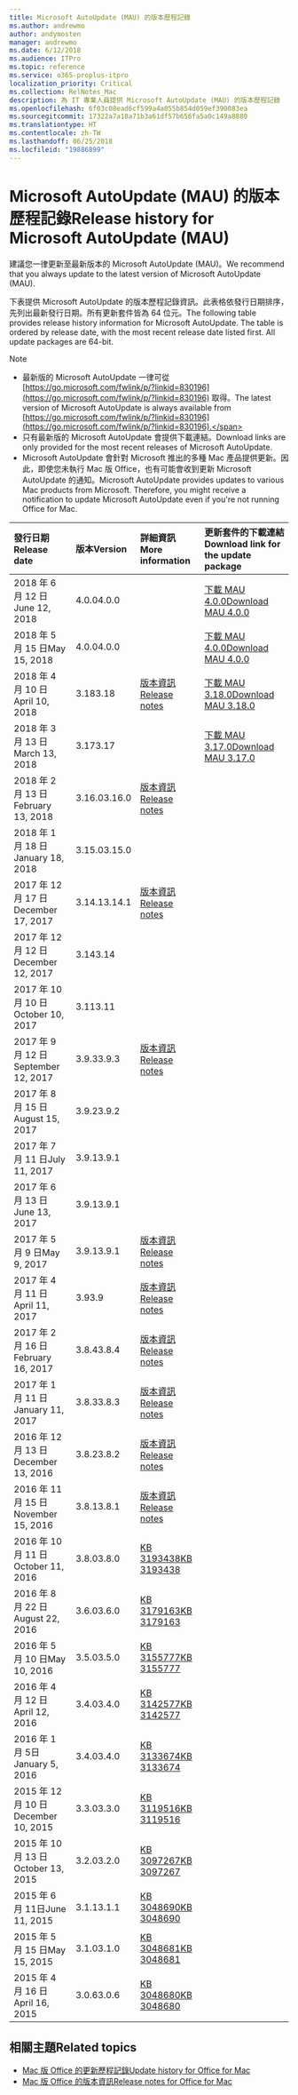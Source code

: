 ```yaml
---
title: Microsoft AutoUpdate (MAU) 的版本歷程記錄
ms.author: andrewmo
author: andymosten
manager: andrewmo
ms.date: 6/12/2018
ms.audience: ITPro
ms.topic: reference
ms.service: o365-proplus-itpro
localization_priority: Critical
ms.collection: RelNotes_Mac
description: 為 IT 專業人員提供 Microsoft AutoUpdate (MAU) 的版本歷程記錄
ms.openlocfilehash: 6f03c08ead6cf599a4a055b854d059ef390083ea
ms.sourcegitcommit: 17322a7a18a71b3a61df57b656fa5a0c149a8880
ms.translationtype: HT
ms.contentlocale: zh-TW
ms.lasthandoff: 06/25/2018
ms.locfileid: "19886899"
---
```

# <a name="release-history-for-microsoft-autoupdate-mau"></a><span data-ttu-id="e447d-103">Microsoft AutoUpdate (MAU) 的版本歷程記錄</span><span class="sxs-lookup"><span data-stu-id="e447d-103">Release history for Microsoft AutoUpdate (MAU)</span></span>
 
<span data-ttu-id="e447d-104">建議您一律更新至最新版本的 Microsoft AutoUpdate (MAU)。</span><span class="sxs-lookup"><span data-stu-id="e447d-104">We recommend that you always update to the latest version of Microsoft AutoUpdate (MAU).</span></span>

<span data-ttu-id="e447d-p101">下表提供 Microsoft AutoUpdate 的版本歷程記錄資訊。此表格依發行日期排序，先列出最新發行日期。所有更新套件皆為 64 位元。</span><span class="sxs-lookup"><span data-stu-id="e447d-p101">The following table provides release history information for Microsoft AutoUpdate. The table is ordered by release date, with the most recent release date listed first. All update packages are 64-bit.</span></span>

> [!NOTE]
> - <span data-ttu-id="e447d-108">最新版的 Microsoft AutoUpdate 一律可從 [https://go.microsoft.com/fwlink/p/?linkid=830196](https://go.microsoft.com/fwlink/p/?linkid=830196) 取得。</span><span class="sxs-lookup"><span data-stu-id="e447d-108">The latest version of Microsoft AutoUpdate is always available from [https://go.microsoft.com/fwlink/p/?linkid=830196](https://go.microsoft.com/fwlink/p/?linkid=830196).</span></span>
> - <span data-ttu-id="e447d-109">只有最新版的 Microsoft AutoUpdate 會提供下載連結。</span><span class="sxs-lookup"><span data-stu-id="e447d-109">Download links are only provided for the most recent releases of Microsoft AutoUpdate.</span></span>
> - <span data-ttu-id="e447d-p102">Microsoft AutoUpdate 會針對 Microsoft 推出的多種 Mac 產品提供更新。因此，即使您未執行 Mac 版 Office，也有可能會收到更新 Microsoft AutoUpdate 的通知。</span><span class="sxs-lookup"><span data-stu-id="e447d-p102">Microsoft AutoUpdate provides updates to various Mac products from Microsoft. Therefore, you might receive a notification to update Microsoft AutoUpdate even if you're not running Office for Mac.</span></span>
  
|<span data-ttu-id="e447d-112">**發行日期**</span><span class="sxs-lookup"><span data-stu-id="e447d-112">**Release date**</span></span>|<span data-ttu-id="e447d-113">**版本**</span><span class="sxs-lookup"><span data-stu-id="e447d-113">**Version**</span></span>|<span data-ttu-id="e447d-114">**詳細資訊**</span><span class="sxs-lookup"><span data-stu-id="e447d-114">**More information**</span></span>|<span data-ttu-id="e447d-115">**更新套件的下載連結**</span><span class="sxs-lookup"><span data-stu-id="e447d-115">**Download link for the update package**</span></span>|
|:-----|:-----|:-----|:-----|
|<span data-ttu-id="e447d-116">2018 年 6 月 12 日</span><span class="sxs-lookup"><span data-stu-id="e447d-116">June 12, 2018</span></span>  <br/> |<span data-ttu-id="e447d-117">4.0.0</span><span class="sxs-lookup"><span data-stu-id="e447d-117">4.0.0</span></span>  <br/> ||[<span data-ttu-id="e447d-118">下載 MAU 4.0.0</span><span class="sxs-lookup"><span data-stu-id="e447d-118">Download MAU 4.0.0</span></span>](https://officecdn.microsoft.com/pr/C1297A47-86C4-4C1F-97FA-950631F94777/OfficeMac/Microsoft_AutoUpdate_4.0.18061000_Updater.pkg) <br/> |
|<span data-ttu-id="e447d-119">2018 年 5 月 15 日</span><span class="sxs-lookup"><span data-stu-id="e447d-119">May 15, 2018</span></span>  <br/> |<span data-ttu-id="e447d-120">4.0.0</span><span class="sxs-lookup"><span data-stu-id="e447d-120">4.0.0</span></span>  <br/> ||[<span data-ttu-id="e447d-121">下載 MAU 4.0.0</span><span class="sxs-lookup"><span data-stu-id="e447d-121">Download MAU 4.0.0</span></span>](https://officecdn.microsoft.com/pr/C1297A47-86C4-4C1F-97FA-950631F94777/OfficeMac/Microsoft_AutoUpdate_4.0.18051301_Updater.pkg) <br/> |
|<span data-ttu-id="e447d-122">2018 年 4 月 10 日</span><span class="sxs-lookup"><span data-stu-id="e447d-122">April 10, 2018</span></span>  <br/> |<span data-ttu-id="e447d-123">3.18</span><span class="sxs-lookup"><span data-stu-id="e447d-123">3.18</span></span>  <br/> |[<span data-ttu-id="e447d-124">版本資訊</span><span class="sxs-lookup"><span data-stu-id="e447d-124">Release notes</span></span>](release-notes-office-for-mac.md#april-2018-release) <br/> |[<span data-ttu-id="e447d-125">下載 MAU 3.18.0</span><span class="sxs-lookup"><span data-stu-id="e447d-125">Download MAU 3.18.0</span></span>](https://officecdn.microsoft.com/pr/C1297A47-86C4-4C1F-97FA-950631F94777/OfficeMac/Microsoft_AutoUpdate_3.18.18041000_Updater.pkg) <br/> |
|<span data-ttu-id="e447d-126">2018 年 3 月 13 日</span><span class="sxs-lookup"><span data-stu-id="e447d-126">March 13, 2018</span></span>  <br/> |<span data-ttu-id="e447d-127">3.17</span><span class="sxs-lookup"><span data-stu-id="e447d-127">3.17</span></span>  <br/> ||[<span data-ttu-id="e447d-128">下載 MAU 3.17.0</span><span class="sxs-lookup"><span data-stu-id="e447d-128">Download MAU 3.17.0</span></span>](https://officecdn.microsoft.com/pr/C1297A47-86C4-4C1F-97FA-950631F94777/OfficeMac/Microsoft_AutoUpdate_3.17.18031100_Updater.pkg) <br/> |
|<span data-ttu-id="e447d-129">2018 年 2 月 13 日</span><span class="sxs-lookup"><span data-stu-id="e447d-129">February 13, 2018</span></span>  <br/> |<span data-ttu-id="e447d-130">3.16.0</span><span class="sxs-lookup"><span data-stu-id="e447d-130">3.16.0</span></span>  <br/> |[<span data-ttu-id="e447d-131">版本資訊</span><span class="sxs-lookup"><span data-stu-id="e447d-131">Release notes</span></span>](release-notes-office-for-mac.md#february-2018-release) <br/> | <br/> |
|<span data-ttu-id="e447d-132">2018 年 1 月 18 日</span><span class="sxs-lookup"><span data-stu-id="e447d-132">January 18, 2018</span></span>  <br/> |<span data-ttu-id="e447d-133">3.15.0</span><span class="sxs-lookup"><span data-stu-id="e447d-133">3.15.0</span></span>  <br/> |<br/> |
|<span data-ttu-id="e447d-134">2017 年 12 月 17 日</span><span class="sxs-lookup"><span data-stu-id="e447d-134">December 17, 2017</span></span>  <br/> |<span data-ttu-id="e447d-135">3.14.1</span><span class="sxs-lookup"><span data-stu-id="e447d-135">3.14.1</span></span>  <br/> |[<span data-ttu-id="e447d-136">版本資訊</span><span class="sxs-lookup"><span data-stu-id="e447d-136">Release notes</span></span>](release-notes-office-for-mac.md#december-2017-release) <br/> | <br/> |
|<span data-ttu-id="e447d-137">2017 年 12 月 12 日</span><span class="sxs-lookup"><span data-stu-id="e447d-137">December 12, 2017</span></span>  <br/> |<span data-ttu-id="e447d-138">3.14</span><span class="sxs-lookup"><span data-stu-id="e447d-138">3.14</span></span>  <br/> ||  <br/> |
|<span data-ttu-id="e447d-139">2017 年 10 月 10 日</span><span class="sxs-lookup"><span data-stu-id="e447d-139">October 10, 2017</span></span>  <br/> |<span data-ttu-id="e447d-140">3.11</span><span class="sxs-lookup"><span data-stu-id="e447d-140">3.11</span></span>  <br/> ||<br/> |
|<span data-ttu-id="e447d-141">2017 年 9 月 12 日</span><span class="sxs-lookup"><span data-stu-id="e447d-141">September 12, 2017</span></span>  <br/> |<span data-ttu-id="e447d-142">3.9.3</span><span class="sxs-lookup"><span data-stu-id="e447d-142">3.9.3</span></span>  <br/> |[<span data-ttu-id="e447d-143">版本資訊</span><span class="sxs-lookup"><span data-stu-id="e447d-143">Release notes</span></span>](release-notes-office-for-mac.md#september-2017-release) <br/> |<br/> |
|<span data-ttu-id="e447d-144">2017 年 8 月 15 日</span><span class="sxs-lookup"><span data-stu-id="e447d-144">August 15, 2017</span></span>  <br/> |<span data-ttu-id="e447d-145">3.9.2</span><span class="sxs-lookup"><span data-stu-id="e447d-145">3.9.2</span></span>  <br/> || <br/> |
|<span data-ttu-id="e447d-146">2017 年 7 月 11 日</span><span class="sxs-lookup"><span data-stu-id="e447d-146">July 11, 2017</span></span>  <br/> |<span data-ttu-id="e447d-147">3.9.1</span><span class="sxs-lookup"><span data-stu-id="e447d-147">3.9.1</span></span>  <br/> || <br/> |
|<span data-ttu-id="e447d-148">2017 年 6 月 13 日</span><span class="sxs-lookup"><span data-stu-id="e447d-148">June 13, 2017</span></span>  <br/> |<span data-ttu-id="e447d-149">3.9.1</span><span class="sxs-lookup"><span data-stu-id="e447d-149">3.9.1</span></span>  <br/> || <br/> |
|<span data-ttu-id="e447d-150">2017 年 5 月 9 日</span><span class="sxs-lookup"><span data-stu-id="e447d-150">May 9, 2017</span></span>  <br/> |<span data-ttu-id="e447d-151">3.9.1</span><span class="sxs-lookup"><span data-stu-id="e447d-151">3.9.1</span></span>  <br/> |[<span data-ttu-id="e447d-152">版本資訊</span><span class="sxs-lookup"><span data-stu-id="e447d-152">Release notes</span></span>](release-notes-office-for-mac.md#may-2017-release) <br/> | <br/> |
|<span data-ttu-id="e447d-153">2017 年 4 月 11 日</span><span class="sxs-lookup"><span data-stu-id="e447d-153">April 11, 2017</span></span>  <br/> |<span data-ttu-id="e447d-154">3.9</span><span class="sxs-lookup"><span data-stu-id="e447d-154">3.9</span></span>  <br/> |[<span data-ttu-id="e447d-155">版本資訊</span><span class="sxs-lookup"><span data-stu-id="e447d-155">Release notes</span></span>](release-notes-office-for-mac.md#april-2017-release) <br/> |  <br/> |
|<span data-ttu-id="e447d-156">2017 年 2 月 16 日</span><span class="sxs-lookup"><span data-stu-id="e447d-156">February 16, 2017</span></span>  <br/> |<span data-ttu-id="e447d-157">3.8.4</span><span class="sxs-lookup"><span data-stu-id="e447d-157">3.8.4</span></span>  <br/> |[<span data-ttu-id="e447d-158">版本資訊</span><span class="sxs-lookup"><span data-stu-id="e447d-158">Release notes</span></span>](release-notes-office-for-mac.md#february-2017-release) <br/> | <br/> |
|<span data-ttu-id="e447d-159">2017 年 1 月 11 日</span><span class="sxs-lookup"><span data-stu-id="e447d-159">January 11, 2017</span></span>  <br/> |<span data-ttu-id="e447d-160">3.8.3</span><span class="sxs-lookup"><span data-stu-id="e447d-160">3.8.3</span></span>  <br/> |[<span data-ttu-id="e447d-161">版本資訊</span><span class="sxs-lookup"><span data-stu-id="e447d-161">Release notes</span></span>](release-notes-office-for-mac.md#january-2017-release) <br/> | <br/> |
|<span data-ttu-id="e447d-162">2016 年 12 月 13 日</span><span class="sxs-lookup"><span data-stu-id="e447d-162">December 13, 2016</span></span>  <br/> |<span data-ttu-id="e447d-163">3.8.2</span><span class="sxs-lookup"><span data-stu-id="e447d-163">3.8.2</span></span>  <br/> |[<span data-ttu-id="e447d-164">版本資訊</span><span class="sxs-lookup"><span data-stu-id="e447d-164">Release notes</span></span>](release-notes-office-for-mac.md#december-2016-release) <br/> | <br/> |
|<span data-ttu-id="e447d-165">2016 年 11 月 15 日</span><span class="sxs-lookup"><span data-stu-id="e447d-165">November 15, 2016</span></span>  <br/> |<span data-ttu-id="e447d-166">3.8.1</span><span class="sxs-lookup"><span data-stu-id="e447d-166">3.8.1</span></span>  <br/> |[<span data-ttu-id="e447d-167">版本資訊</span><span class="sxs-lookup"><span data-stu-id="e447d-167">Release notes</span></span>](release-notes-office-for-mac.md#november-2016-release) <br/> | <br/> |
|<span data-ttu-id="e447d-168">2016 年 10 月 11 日</span><span class="sxs-lookup"><span data-stu-id="e447d-168">October 11, 2016</span></span>  <br/> |<span data-ttu-id="e447d-169">3.8.0</span><span class="sxs-lookup"><span data-stu-id="e447d-169">3.8.0</span></span>  <br/> |[<span data-ttu-id="e447d-170">KB 3193438</span><span class="sxs-lookup"><span data-stu-id="e447d-170">KB 3193438</span></span>](https://support.microsoft.com/kb/3193438) <br/> | <br/> |
|<span data-ttu-id="e447d-171">2016 年 8 月 22 日</span><span class="sxs-lookup"><span data-stu-id="e447d-171">August 22, 2016</span></span>  <br/> |<span data-ttu-id="e447d-172">3.6.0</span><span class="sxs-lookup"><span data-stu-id="e447d-172">3.6.0</span></span>  <br/> |[<span data-ttu-id="e447d-173">KB 3179163</span><span class="sxs-lookup"><span data-stu-id="e447d-173">KB 3179163</span></span>](https://support.microsoft.com/kb/3179163) <br/> | <br/> |
|<span data-ttu-id="e447d-174">2016 年 5 月 10 日</span><span class="sxs-lookup"><span data-stu-id="e447d-174">May 10, 2016</span></span>  <br/> |<span data-ttu-id="e447d-175">3.5.0</span><span class="sxs-lookup"><span data-stu-id="e447d-175">3.5.0</span></span>  <br/> |[<span data-ttu-id="e447d-176">KB 3155777</span><span class="sxs-lookup"><span data-stu-id="e447d-176">KB 3155777</span></span>](https://support.microsoft.com/kb/3155777) <br/> | <br/> |
|<span data-ttu-id="e447d-177">2016 年 4 月 12 日</span><span class="sxs-lookup"><span data-stu-id="e447d-177">April 12, 2016</span></span>  <br/> |<span data-ttu-id="e447d-178">3.4.0</span><span class="sxs-lookup"><span data-stu-id="e447d-178">3.4.0</span></span>  <br/> |[<span data-ttu-id="e447d-179">KB 3142577</span><span class="sxs-lookup"><span data-stu-id="e447d-179">KB 3142577</span></span>](https://support.microsoft.com/kb/3142577) <br/> | <br/> |
|<span data-ttu-id="e447d-180">2016 年 1 月 5日</span><span class="sxs-lookup"><span data-stu-id="e447d-180">January 5, 2016</span></span>  <br/> |<span data-ttu-id="e447d-181">3.4.0</span><span class="sxs-lookup"><span data-stu-id="e447d-181">3.4.0</span></span>  <br/> |[<span data-ttu-id="e447d-182">KB 3133674</span><span class="sxs-lookup"><span data-stu-id="e447d-182">KB 3133674</span></span>](https://support.microsoft.com/kb/3133674) <br/> | <br/> |
|<span data-ttu-id="e447d-183">2015 年 12 月 10 日</span><span class="sxs-lookup"><span data-stu-id="e447d-183">December 10, 2015</span></span>  <br/> |<span data-ttu-id="e447d-184">3.3.0</span><span class="sxs-lookup"><span data-stu-id="e447d-184">3.3.0</span></span>  <br/> |[<span data-ttu-id="e447d-185">KB 3119516</span><span class="sxs-lookup"><span data-stu-id="e447d-185">KB 3119516</span></span>](https://support.microsoft.com/kb/3119516) <br/> | <br/> |
|<span data-ttu-id="e447d-186">2015 年 10 月 13 日</span><span class="sxs-lookup"><span data-stu-id="e447d-186">October 13, 2015</span></span>  <br/> |<span data-ttu-id="e447d-187">3.2.0</span><span class="sxs-lookup"><span data-stu-id="e447d-187">3.2.0</span></span>  <br/> |[<span data-ttu-id="e447d-188">KB 3097267</span><span class="sxs-lookup"><span data-stu-id="e447d-188">KB 3097267</span></span>](https://support.microsoft.com/kb/3097267) <br/> | <br/> |
|<span data-ttu-id="e447d-189">2015 年 6 月 11日</span><span class="sxs-lookup"><span data-stu-id="e447d-189">June 11, 2015</span></span>  <br/> |<span data-ttu-id="e447d-190">3.1.1</span><span class="sxs-lookup"><span data-stu-id="e447d-190">3.1.1</span></span>  <br/> |[<span data-ttu-id="e447d-191">KB 3048690</span><span class="sxs-lookup"><span data-stu-id="e447d-191">KB 3048690</span></span>](https://support.microsoft.com/kb/3048690) <br/> | <br/> |
|<span data-ttu-id="e447d-192">2015 年 5 月 15 日</span><span class="sxs-lookup"><span data-stu-id="e447d-192">May 15, 2015</span></span>  <br/> |<span data-ttu-id="e447d-193">3.1.0</span><span class="sxs-lookup"><span data-stu-id="e447d-193">3.1.0</span></span>  <br/> |[<span data-ttu-id="e447d-194">KB 3048681</span><span class="sxs-lookup"><span data-stu-id="e447d-194">KB 3048681</span></span>](https://support.microsoft.com/kb/3048681) <br/> | <br/> |
|<span data-ttu-id="e447d-195">2015 年 4 月 16 日</span><span class="sxs-lookup"><span data-stu-id="e447d-195">April 16, 2015</span></span>  <br/> |<span data-ttu-id="e447d-196">3.0.6</span><span class="sxs-lookup"><span data-stu-id="e447d-196">3.0.6</span></span>  <br/> |[<span data-ttu-id="e447d-197">KB 3048680</span><span class="sxs-lookup"><span data-stu-id="e447d-197">KB 3048680</span></span>](https://support.microsoft.com/kb/3048680) <br/> | <br/> |

## <a name="related-topics"></a><span data-ttu-id="e447d-198">相關主題</span><span class="sxs-lookup"><span data-stu-id="e447d-198">Related topics</span></span>

- [<span data-ttu-id="e447d-199">Mac 版 Office 的更新歷程記錄</span><span class="sxs-lookup"><span data-stu-id="e447d-199">Update history for Office for Mac</span></span>](update-history-office-for-mac.md)
- [<span data-ttu-id="e447d-200">Mac 版 Office 的版本資訊</span><span class="sxs-lookup"><span data-stu-id="e447d-200">Release notes for Office for Mac</span></span>](release-notes-office-for-mac.md) 